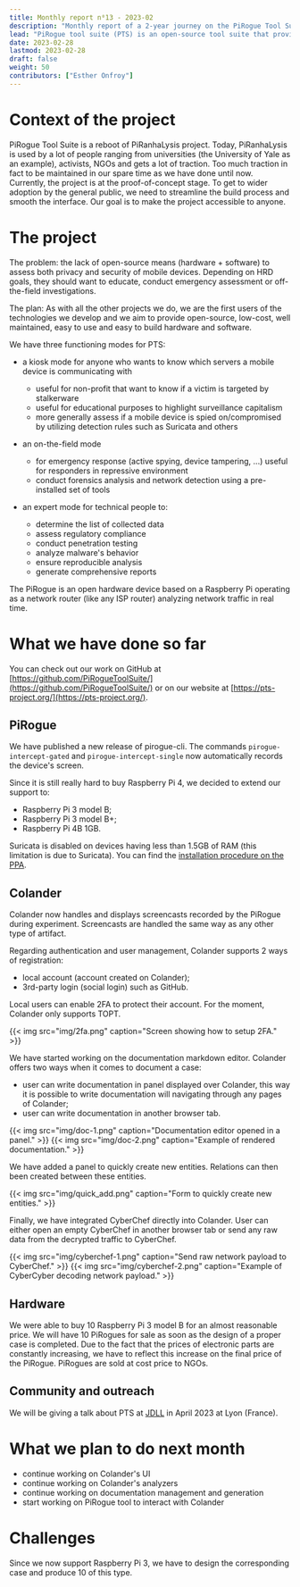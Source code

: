```yaml
---
title: Monthly report n⁰13 - 2023-02
description: "Monthly report of a 2-year journey on the PiRogue Tool Suite project"
lead: "PiRogue tool suite (PTS) is an open-source tool suite that provides a comprehensive mobile forensic and network traffic analysis platform."
date: 2023-02-28
lastmod: 2023-02-28
draft: false
weight: 50
contributors: ["Esther Onfroy"]
---
```


# Context of the project
PiRogue Tool Suite is a reboot of PiRanhaLysis project. Today, PiRanhaLysis is used by a lot of people ranging from universities (the University of Yale as an example), activists, NGOs and gets a lot of traction. Too much traction in fact to be maintained in our spare time as we have done until now. Currently, the project is at the proof-of-concept stage. To get to wider adoption by the general public, we need to streamline the build process and smooth the interface. Our goal is to make the project accessible to anyone.

# The project
The problem: the lack of open-source means (hardware + software) to assess both privacy and security of mobile devices. Depending on HRD goals, they should want to educate, conduct emergency assessment or off-the-field investigations.

The plan: As with all the other projects we do, we are the first users of the technologies we develop and we aim to provide open-source, low-cost, well maintained, easy to use and easy to build hardware and software. 

We have three functioning modes for PTS:

- a kiosk mode for anyone who wants to know which servers a mobile device is communicating with
  - useful for non-profit that want to know if a victim is targeted by stalkerware
  - useful for educational purposes to highlight surveillance capitalism
  - more generally assess if a mobile device is spied on/compromised by utilizing detection rules such as Suricata and others

- an on-the-field mode
  - for emergency response (active spying, device tampering, ...) useful for responders in repressive environment
  - conduct forensics analysis and network detection using a pre-installed set of tools

- an expert mode for technical people to:
  - determine the list of collected data
  - assess regulatory compliance
  - conduct penetration testing 
  - analyze malware's behavior
  - ensure reproducible analysis
  - generate comprehensive reports

The PiRogue is an open hardware device based on a Raspberry Pi operating as a network router (like any ISP router) analyzing network traffic in real time. 

# What we have done so far
You can check out our work on GitHub at [https://github.com/PiRogueToolSuite/](https://github.com/PiRogueToolSuite/) or on our website at [https://pts-project.org/](https://pts-project.org/).

## PiRogue

We have published a new release of pirogue-cli. The commands `pirogue-intercept-gated` and `pirogue-intercept-single` now automatically records the device's screen.

Since it is still really hard to buy Raspberry Pi 4, we decided to extend our support to:

* Raspberry Pi 3 model B;
* Raspberry Pi 3 model B+;
* Raspberry Pi 4B 1GB.

Suricata is disabled on devices having less than 1.5GB of RAM (this limitation is due to Suricata). You can find the [installation procedure on the PPA](https://pts-project.org/ppa/).

## Colander

Colander now handles and displays screencasts recorded by the PiRogue during experiment. Screencasts are handled the same way as any other type of artifact. 

Regarding authentication and user management, Colander supports 2 ways of registration:

* local account (account created on Colander);
* 3rd-party login (social login) such as GitHub.

Local users can enable 2FA to protect their account. For the moment, Colander only supports TOPT. 

{{< img src="img/2fa.png" caption="Screen showing how to setup 2FA." >}}

We have started working on the documentation markdown editor. Colander offers two ways when it comes to document a case:

* user can write documentation in panel displayed over Colander, this way it is possible to write documentation will navigating through any pages of Colander;
* user can write documentation in another browser tab.

{{< img src="img/doc-1.png" caption="Documentation editor opened in a panel." >}}
{{< img src="img/doc-2.png" caption="Example of rendered documentation." >}}

We have added a panel to quickly create new entities. Relations can then been created between these entities.

{{< img src="img/quick_add.png" caption="Form to quickly create new entities." >}}

Finally, we have integrated CyberChef directly into Colander. User can either open an empty CyberChef in another browser tab or send any raw data from the decrypted traffic to CyberChef.

{{< img src="img/cyberchef-1.png" caption="Send raw network payload to CyberChef." >}}
{{< img src="img/cyberchef-2.png" caption="Example of CyberCyber decoding network payload." >}}

## Hardware
We were able to buy 10 Raspberry Pi 3 model B for an almost reasonable price. We will have 10 PiRogues for sale as soon as the design of a proper case is completed. Due to the fact that the prices of electronic parts are constantly increasing, we have to reflect this increase on the final price of the PiRogue. PiRogues are sold at cost price to NGOs.

## Community and outreach
We will be giving a talk about PTS at [JDLL](https://jdll.org/) in April 2023 at Lyon (France).

# What we plan to do next month

* continue working on Colander's UI
* continue working on Colander's analyzers
* continue working on documentation management and generation
* start working on PiRogue tool to interact with Colander

# Challenges
Since we now support Raspberry Pi 3, we have to design the corresponding case and produce 10 of this type.